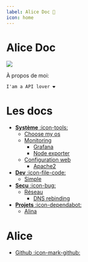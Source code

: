 ```yaml
---
label: Alice Doc 🎐
icon: home
---
```

# Alice Doc

![](https://avatars.githubusercontent.com/u/38856824?v=4)

À propos de moi: 
```
I'am a API lover ❤️
```

# Les docs
- [**Système** :icon-tools:]()
    - [Choose my os](/Systeme/os)
    - [Monitoring](/Systeme/monitoring)
        - [Grafana](/Systeme/monitoring/grafana)
        - [Node exporter](/Systeme/monitoring/node_exporter)
    - [Configuration web](/Systeme/web/)
        - [Apache2](/Systeme/web/apache/)
- [**Dev** :icon-file-code:]()
    - [Simple](/Dev/Simple)
- [**Secu** :icon-bug:]()
    - [Réseau](/CyberSecu/Reseau/)
        - [DNS rebinding](/CyberSecu/Reseau/dns-rebinding)
- [**Projets** :icon-dependabot:]()
    - [Alina](/Projets/Alina)


# Alice
- [Github :icon-mark-github:](https://github.com/Sn0wAlice)
